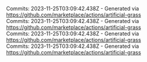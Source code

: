 Commits: 2023-11-25T03:09:42.438Z - Generated via https://github.com/marketplace/actions/artificial-grass
<br>
Commits: 2023-11-25T03:09:42.438Z - Generated via https://github.com/marketplace/actions/artificial-grass
<br>
Commits: 2023-11-25T03:09:42.438Z - Generated via https://github.com/marketplace/actions/artificial-grass
<br>
Commits: 2023-11-25T03:09:42.438Z - Generated via https://github.com/marketplace/actions/artificial-grass
<br>
